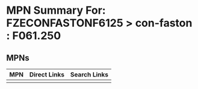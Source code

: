 



# MPN Summary For: FZECONFASTONF6125 > con-faston : F061.250

## MPNs
  

|MPN|Direct Links|Search Links|
| :--- | :--- | :--- |
||||
